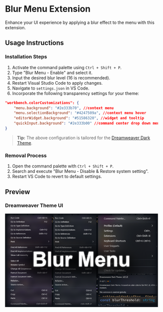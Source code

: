 # Blur Menu Extension

Enhance your UI experience by applying a blur effect to the menu with this extension.

## Usage Instructions

### Installation Steps
1. Activate the command palette using `Ctrl + Shift + P`.
2. Type "Blur Menu - Enable" and select it.
3. Input the desired blur level (16 is recommended).
4. Restart Visual Studio Code to apply changes.
5. Navigate to `settings.json` in VS Code.
6. Incorporate the following transparency settings for your theme:

```json
"workbench.colorCustomizations": {
    "menu.background": "#2e333b70", //context menu
    "menu.selectionBackground": "#4247509a", //context menu hover
    "editorWidget.background": "#51586320", //widget and tooltip
    "quickInput.background": "#2e333b00" //command center drop down menu
}
```

> **Tip:** The above configuration is tailored for the [Dreamweaver Dark Theme](https://marketplace.visualstudio.com/items?itemName=Gaga-Dev.dreamweaver-dark-theme).

### Removal Process
1. Open the command palette with `Ctrl + Shift + P`.
2. Search and execute "Blur Menu - Disable & Restore system setting".
3. Restart VS Code to revert to default settings.

## Preview

### Dreamweaver Theme UI
![UI Preview](images/image.png "User Interface with Blur Effect")

